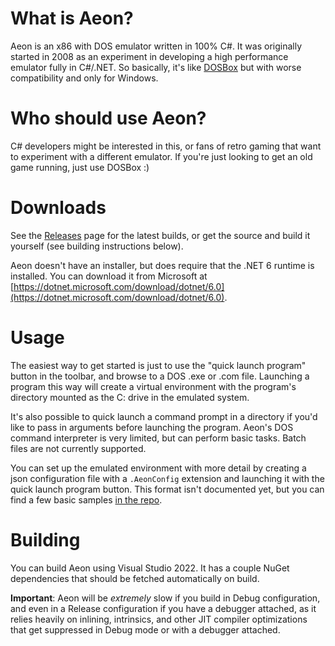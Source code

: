 # What is Aeon?
Aeon is an x86 with DOS emulator written in 100% C#. It was originally started in 2008 as an experiment
in developing a high performance emulator fully in C#/.NET. So basically, it's like [DOSBox](https://www.dosbox.com/)
but with worse compatibility and only for Windows.

# Who should use Aeon?
C# developers might be interested in this, or fans of retro gaming that want to experiment with a different
emulator. If you're just looking to get an old game running, just use DOSBox :)

# Downloads
See the [Releases](https://github.com/gregdivis/Aeon/releases) page for the latest builds, or
get the source and build it yourself (see building instructions below).

Aeon doesn't have an installer, but does require that the .NET 6 runtime is installed.
You can download it from Microsoft at [https://dotnet.microsoft.com/download/dotnet/6.0](https://dotnet.microsoft.com/download/dotnet/6.0).

# Usage
The easiest way to get started is just to use the "quick launch program" button in the toolbar, and
browse to a DOS .exe or .com file. Launching a program this way will create a virtual environment with
the program's directory mounted as the C: drive in the emulated system.

It's also possible to quick launch a command prompt in a directory if you'd like to pass in arguments
before launching the program. Aeon's DOS command interpreter is very limited, but can perform basic tasks.
Batch files are not currently supported.

You can set up the emulated environment with more detail by creating a json configuration file with
a `.AeonConfig` extension and launching it with the quick launch program button. This format isn't
documented yet, but you can find a few basic samples [in the repo](https://github.com/gregdivis/Aeon/tree/master/examples).

# Building
You can build Aeon using Visual Studio 2022. It has a couple NuGet dependencies that should be fetched
automatically on build.

**Important**: Aeon will be *extremely* slow if you build in Debug configuration, and even in a Release
configuration if you have a debugger attached, as it relies heavily on inlining, intrinsics, and other
JIT compiler optimizations that get suppressed in Debug mode or with a debugger attached.
